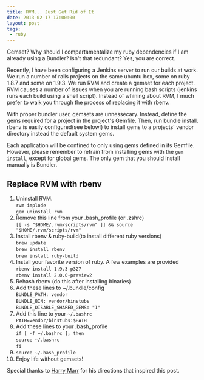 ```yaml
---
title: RVM... Just Get Rid of It
date: 2013-02-17 17:00:00
layout: post
tags:
 - ruby
---
```


Gemset? Why should I compartamentalize my ruby dependencies if I am already using a Bundler? Isn't that redundant? Yes, you are correct.

Recently, I have been configuring a Jenkins server to run our builds at work. We run a number of rails projects on the same ubuntu box, some on ruby 1.8.7 and some on 1.9.3. We run RVM and create a gemset for each project. RVM causes a number of issues when you are running bash scripts (jenkins runs each build using a shell script). Instead of whining about RVM, I much prefer to walk you through the process of replacing it with rbenv.

With proper bundler user, gemsets are unnessecary. Instead, define the gems required for a project in the project's Gemfile. Then, run bundle install. rbenv is easily configured(see below!) to install gems to a projects' vendor directory instead the default system gems. 

Each application will be confined to only using gems defined in its Gemfile. However, please remember to refrain from installing gems with the `gem install`, except for global gems. The only gem that you should install manually is Bundler.

## Replace RVM with rbenv

1. Uninstall RVM.  
`rvm implode`  
`gem uninstall rvm`  
2. Remove this line from your .bash_profile (or .zshrc)  
`[[ -s "$HOME/.rvm/scripts/rvm" ]] && source "$HOME/.rvm/scripts/rvm"`  
3. Install rbenv & ruby-build(to install different ruby versions)  
`brew update`  
`brew install rbenv`  
`brew install ruby-build`  
3. Install your favorite version of ruby. A few examples are provided  
`rbenv install 1.9.3-p327`  
`rbenv install 2.0.0-preview2`  
4. Rehash rbenv (do this after installing binaries)  
5. Add these lines to ~/.bundle/config  
`BUNDLE_PATH: vendor`  
`BUNDLE_BIN: vendor/binstubs`  
`BUNDLE_DISABLE_SHARED_GEMS: "1"`  
6. Add this line to your `~/.bashrc`  
`PATH=vendor/binstubs:$PATH`  
7. Add these lines to your .bash_profile  
`if [ -f ~/.bashrc ]; then`  
  `source ~/.bashrc`  
`fi`
8. `source ~/.bash_profile`  
9. Enjoy life without gemsets!  

Special thanks to [Harry Marr](http://hmarr.com/2012/nov/08/rubies-and-bundles/) for his directions that inspired this post.
